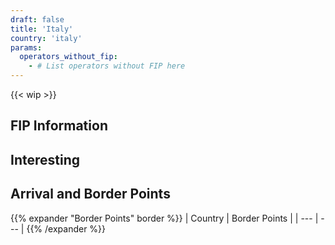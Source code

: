 ```yaml
---
draft: false
title: 'Italy'
country: 'italy'
params:
  operators_without_fip:
    - # List operators without FIP here
---
```


<!-- Remove the WIP snippet if the page is complete -->
{{< wip >}}

## FIP Information

<!--
    A short summary text that should answer the following questions in this order:
    - Which FIP tickets (FIP 50/FIP Coupon tickets) are recognized in the country and by which railway operator?
    - What are the special features of using FIP with the respective railway operator? (Add link to the railway operator)
    - Which railway operators do not recognize FIP tickets and how can you identify these operators in the connection information?
-->

## Interesting

<!--
    A short section about the general train situation in the country. The following topics can be covered, for example:
    - State of the railway network
    - Important connections
    - Quality and condition of the trains
    - Punctuality
    - Frequency
    - Special trains/routes/lines
    - Beautiful train stations
-->

## Arrival and Border Points

<!--
Only border points at the national border with other countries. These should be listed as country (railway operator) and their border points.
-->

{{% expander "Border Points" border %}}
| Country | Border Points |
| --- | --- |
{{% /expander %}}

### <Country Name>

<!--
  Which routes can be used from the respective country?
  What tips & recommendations are there for entry from the country
-->
